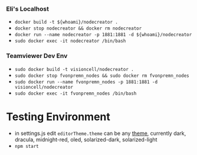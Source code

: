 ### Eli's Localhost
- `docker build -t ${whoami}/nodecreator .`
- `docker stop nodecreator && docker rm nodecreator`
- `docker run --name nodecreator -p 1881:1881 -d ${whoami}/nodecreator`
- `sudo docker exec -it nodecreator /bin/bash`


### Teamviewer Dev Env
- `sudo docker build -t visioncell/nodecreator .`
- `sudo docker stop fvonpremn_nodes && sudo docker rm fvonpremn_nodes`
- `sudo docker run --name fvonpremn_nodes -p 1881:1881 -d visioncell/nodecreator`
- `sudo docker exec -it fvonpremn_nodes /bin/bash`


# Testing Environment
- in settings.js edit `editorTheme.theme` can be any [theme](https://github.com/node-red-contrib-themes/theme-collection), currently dark, dracula, midnight-red, oled, solarized-dark, solarized-light  
- `npm start`

